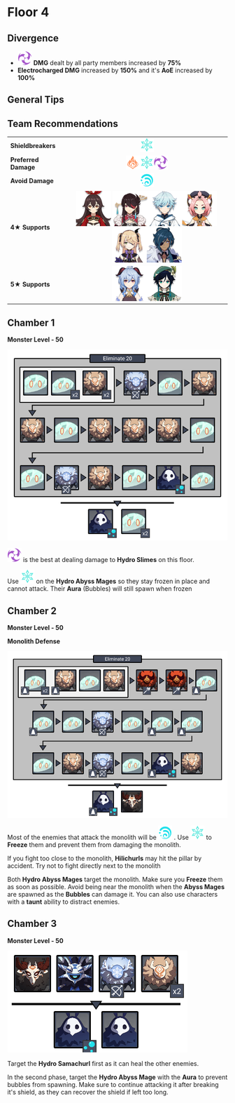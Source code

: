 # Floor 4

## Divergence

* ![](../.gitbook/assets/electro_small.png) **DMG** dealt by all party members increased by **75%**
* **Electrocharged DMG** increased by **150%** and it's **AoE** increased by **100%**

## General Tips

## Team Recommendations

|  |  |
| :--- | :---: |
| **Shieldbreakers** | ![](../.gitbook/assets/cryo_small.png)  |
| **Preferred Damage** | ![](../.gitbook/assets/pyro_small.png)![](../.gitbook/assets/cryo_small.png)![](../.gitbook/assets/electro_small.png)    |
| **Avoid Damage** | ![](../.gitbook/assets/hydro_small.png)  |
| **4**★ **Supports** | ![](../.gitbook/assets/ui_avataricon_amber.png) ![](../.gitbook/assets/ui_avataricon_beidou.png)![](../.gitbook/assets/ui_avataricon_chongyun.png)![](../.gitbook/assets/ui_avataricon_diona.png)![](../.gitbook/assets/ui_avataricon_fischl.png)![](../.gitbook/assets/ui_avataricon_kaeya.png) |
| **5**★ **Supports** | ![](../.gitbook/assets/ui_avataricon_ganyu.png)![](../.gitbook/assets/ui_avataricon_venti.png)  |

## Chamber 1

**Monster Level - 50**

![](../.gitbook/assets/4-1.png)

![](../.gitbook/assets/electro_small.png) is the best at dealing damage to **Hydro Slimes** on this floor.

Use ![](../.gitbook/assets/cryo_small.png) on the **Hydro Abyss Mages** so they stay frozen in place and cannot attack. Their **Aura** \(Bubbles\) will still spawn when frozen

## **Chamber 2**

**Monster Level - 50**

**Monolith Defense**

![](../.gitbook/assets/4-2.png)

Most of the enemies that attack the monolith will be ![](../.gitbook/assets/hydro_small.png) . Use ![](../.gitbook/assets/cryo_small.png) to **Freeze** them and prevent them from damaging the monolith.

If you fight too close to the monolith, **Hilichurls** may hit the pillar by accident. Try not to fight directly next to the monolith

Both **Hydro Abyss Mages** target the monolith. Make sure you **Freeze** them as soon as possible. Avoid being near the monolith when the **Abyss Mages** are spawned as the **Bubbles** can damage it. You can also use characters with a **taunt** ability to distract enemies.

## **Chamber 3**

**Monster Level - 50**

![](../.gitbook/assets/4-3.png)

Target the **Hydro Samachurl** first as it can heal the other enemies.

In the second phase, target the **Hydro Abyss Mage** with the **Aura** to prevent bubbles from spawning. Make sure to continue attacking it after breaking it's shield, as they can recover the shield if left too long.

